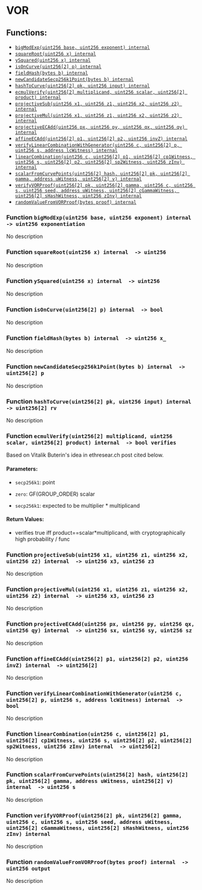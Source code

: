 # VOR


## Functions:
- [`bigModExp(uint256 base, uint256 exponent) internal`](#VOR-bigModExp-uint256-uint256-)
- [`squareRoot(uint256 x) internal`](#VOR-squareRoot-uint256-)
- [`ySquared(uint256 x) internal`](#VOR-ySquared-uint256-)
- [`isOnCurve(uint256[2] p) internal`](#VOR-isOnCurve-uint256-2--)
- [`fieldHash(bytes b) internal`](#VOR-fieldHash-bytes-)
- [`newCandidateSecp256k1Point(bytes b) internal`](#VOR-newCandidateSecp256k1Point-bytes-)
- [`hashToCurve(uint256[2] pk, uint256 input) internal`](#VOR-hashToCurve-uint256-2--uint256-)
- [`ecmulVerify(uint256[2] multiplicand, uint256 scalar, uint256[2] product) internal`](#VOR-ecmulVerify-uint256-2--uint256-uint256-2--)
- [`projectiveSub(uint256 x1, uint256 z1, uint256 x2, uint256 z2) internal`](#VOR-projectiveSub-uint256-uint256-uint256-uint256-)
- [`projectiveMul(uint256 x1, uint256 z1, uint256 x2, uint256 z2) internal`](#VOR-projectiveMul-uint256-uint256-uint256-uint256-)
- [`projectiveECAdd(uint256 px, uint256 py, uint256 qx, uint256 qy) internal`](#VOR-projectiveECAdd-uint256-uint256-uint256-uint256-)
- [`affineECAdd(uint256[2] p1, uint256[2] p2, uint256 invZ) internal`](#VOR-affineECAdd-uint256-2--uint256-2--uint256-)
- [`verifyLinearCombinationWithGenerator(uint256 c, uint256[2] p, uint256 s, address lcWitness) internal`](#VOR-verifyLinearCombinationWithGenerator-uint256-uint256-2--uint256-address-)
- [`linearCombination(uint256 c, uint256[2] p1, uint256[2] cp1Witness, uint256 s, uint256[2] p2, uint256[2] sp2Witness, uint256 zInv) internal`](#VOR-linearCombination-uint256-uint256-2--uint256-2--uint256-uint256-2--uint256-2--uint256-)
- [`scalarFromCurvePoints(uint256[2] hash, uint256[2] pk, uint256[2] gamma, address uWitness, uint256[2] v) internal`](#VOR-scalarFromCurvePoints-uint256-2--uint256-2--uint256-2--address-uint256-2--)
- [`verifyVORProof(uint256[2] pk, uint256[2] gamma, uint256 c, uint256 s, uint256 seed, address uWitness, uint256[2] cGammaWitness, uint256[2] sHashWitness, uint256 zInv) internal`](#VOR-verifyVORProof-uint256-2--uint256-2--uint256-uint256-uint256-address-uint256-2--uint256-2--uint256-)
- [`randomValueFromVORProof(bytes proof) internal`](#VOR-randomValueFromVORProof-bytes-)



<a name="VOR-bigModExp-uint256-uint256-"></a>
### Function `bigModExp(uint256 base, uint256 exponent) internal  -> uint256 exponentiation`
No description
<a name="VOR-squareRoot-uint256-"></a>
### Function `squareRoot(uint256 x) internal  -> uint256`
No description
<a name="VOR-ySquared-uint256-"></a>
### Function `ySquared(uint256 x) internal  -> uint256`
No description
<a name="VOR-isOnCurve-uint256-2--"></a>
### Function `isOnCurve(uint256[2] p) internal  -> bool`
No description
<a name="VOR-fieldHash-bytes-"></a>
### Function `fieldHash(bytes b) internal  -> uint256 x_`
No description
<a name="VOR-newCandidateSecp256k1Point-bytes-"></a>
### Function `newCandidateSecp256k1Point(bytes b) internal  -> uint256[2] p`
No description
<a name="VOR-hashToCurve-uint256-2--uint256-"></a>
### Function `hashToCurve(uint256[2] pk, uint256 input) internal  -> uint256[2] rv`
No description
<a name="VOR-ecmulVerify-uint256-2--uint256-uint256-2--"></a>
### Function `ecmulVerify(uint256[2] multiplicand, uint256 scalar, uint256[2] product) internal  -> bool verifies`
Based on Vitalik Buterin's idea in ethresear.ch post cited below.


#### Parameters:
- `secp256k1`: point

- `zero`: GF(GROUP_ORDER) scalar

- `secp256k1`: expected to be multiplier * multiplicand

#### Return Values:
- verifies true iff product==scalar*multiplicand, with cryptographically high probability
/
    func
<a name="VOR-projectiveSub-uint256-uint256-uint256-uint256-"></a>
### Function `projectiveSub(uint256 x1, uint256 z1, uint256 x2, uint256 z2) internal  -> uint256 x3, uint256 z3`
No description
<a name="VOR-projectiveMul-uint256-uint256-uint256-uint256-"></a>
### Function `projectiveMul(uint256 x1, uint256 z1, uint256 x2, uint256 z2) internal  -> uint256 x3, uint256 z3`
No description
<a name="VOR-projectiveECAdd-uint256-uint256-uint256-uint256-"></a>
### Function `projectiveECAdd(uint256 px, uint256 py, uint256 qx, uint256 qy) internal  -> uint256 sx, uint256 sy, uint256 sz`
No description
<a name="VOR-affineECAdd-uint256-2--uint256-2--uint256-"></a>
### Function `affineECAdd(uint256[2] p1, uint256[2] p2, uint256 invZ) internal  -> uint256[2]`
No description
<a name="VOR-verifyLinearCombinationWithGenerator-uint256-uint256-2--uint256-address-"></a>
### Function `verifyLinearCombinationWithGenerator(uint256 c, uint256[2] p, uint256 s, address lcWitness) internal  -> bool`
No description
<a name="VOR-linearCombination-uint256-uint256-2--uint256-2--uint256-uint256-2--uint256-2--uint256-"></a>
### Function `linearCombination(uint256 c, uint256[2] p1, uint256[2] cp1Witness, uint256 s, uint256[2] p2, uint256[2] sp2Witness, uint256 zInv) internal  -> uint256[2]`
No description
<a name="VOR-scalarFromCurvePoints-uint256-2--uint256-2--uint256-2--address-uint256-2--"></a>
### Function `scalarFromCurvePoints(uint256[2] hash, uint256[2] pk, uint256[2] gamma, address uWitness, uint256[2] v) internal  -> uint256 s`
No description
<a name="VOR-verifyVORProof-uint256-2--uint256-2--uint256-uint256-uint256-address-uint256-2--uint256-2--uint256-"></a>
### Function `verifyVORProof(uint256[2] pk, uint256[2] gamma, uint256 c, uint256 s, uint256 seed, address uWitness, uint256[2] cGammaWitness, uint256[2] sHashWitness, uint256 zInv) internal `
No description
<a name="VOR-randomValueFromVORProof-bytes-"></a>
### Function `randomValueFromVORProof(bytes proof) internal  -> uint256 output`
No description


